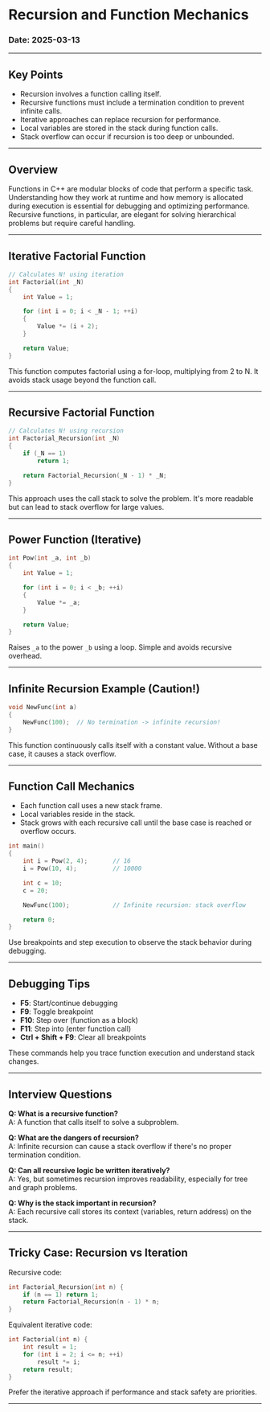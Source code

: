 # Recursion and Function Mechanics 

### Date: 2025-03-13

---

## Key Points

- Recursion involves a function calling itself.
- Recursive functions must include a termination condition to prevent infinite calls.
- Iterative approaches can replace recursion for performance.
- Local variables are stored in the stack during function calls.
- Stack overflow can occur if recursion is too deep or unbounded.

---

## Overview

Functions in C++ are modular blocks of code that perform a specific task. Understanding how they work at runtime and how memory is allocated during execution is essential for debugging and optimizing performance. Recursive functions, in particular, are elegant for solving hierarchical problems but require careful handling.

---

## Iterative Factorial Function

```cpp
// Calculates N! using iteration
int Factorial(int _N)
{
    int Value = 1;

    for (int i = 0; i < _N - 1; ++i)
    {
        Value *= (i + 2);
    }

    return Value;
}
```

This function computes factorial using a for-loop, multiplying from 2 to N. It avoids stack usage beyond the function call.

---

## Recursive Factorial Function

```cpp
// Calculates N! using recursion
int Factorial_Recursion(int _N)
{
    if (_N == 1)
        return 1;

    return Factorial_Recursion(_N - 1) * _N;
}
```

This approach uses the call stack to solve the problem. It's more readable but can lead to stack overflow for large values.

---

## Power Function (Iterative)

```cpp
int Pow(int _a, int _b)
{
    int Value = 1;

    for (int i = 0; i < _b; ++i)
    {
        Value *= _a;
    }

    return Value;
}
```

Raises `_a` to the power `_b` using a loop. Simple and avoids recursive overhead.

---

## Infinite Recursion Example (Caution!)

```cpp
void NewFunc(int a)
{
    NewFunc(100);  // No termination -> infinite recursion!
}
```

This function continuously calls itself with a constant value. Without a base case, it causes a stack overflow.

---

## Function Call Mechanics

- Each function call uses a new stack frame.
- Local variables reside in the stack.
- Stack grows with each recursive call until the base case is reached or overflow occurs.

```cpp
int main()
{
    int i = Pow(2, 4);       // 16
    i = Pow(10, 4);          // 10000

    int c = 10;
    c = 20;

    NewFunc(100);            // Infinite recursion: stack overflow

    return 0;
}
```

Use breakpoints and step execution to observe the stack behavior during debugging.

---

## Debugging Tips

- **F5**: Start/continue debugging
- **F9**: Toggle breakpoint
- **F10**: Step over (function as a block)
- **F11**: Step into (enter function call)
- **Ctrl + Shift + F9**: Clear all breakpoints

These commands help you trace function execution and understand stack changes.

---

## Interview Questions

**Q: What is a recursive function?**  
A: A function that calls itself to solve a subproblem.

**Q: What are the dangers of recursion?**  
A: Infinite recursion can cause a stack overflow if there's no proper termination condition.

**Q: Can all recursive logic be written iteratively?**  
A: Yes, but sometimes recursion improves readability, especially for tree and graph problems.

**Q: Why is the stack important in recursion?**  
A: Each recursive call stores its context (variables, return address) on the stack.

---

## Tricky Case: Recursion vs Iteration

Recursive code:
```cpp
int Factorial_Recursion(int n) {
    if (n == 1) return 1;
    return Factorial_Recursion(n - 1) * n;
}
```

Equivalent iterative code:
```cpp
int Factorial(int n) {
    int result = 1;
    for (int i = 2; i <= n; ++i)
        result *= i;
    return result;
}
```

Prefer the iterative approach if performance and stack safety are priorities.

---

